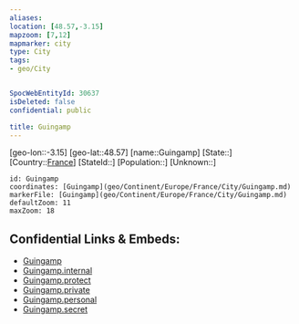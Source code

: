 ```yaml
---
aliases: 
location: [48.57,-3.15]
mapzoom: [7,12] 
mapmarker: city 
type: City
tags:
- geo/City


SpocWebEntityId: 30637
isDeleted: false
confidential: public

title: Guingamp
---
```

[geo-lon::-3.15]
[geo-lat::48.57]
[name::Guingamp]
[State::]
[Country::[France](geo/Continent/Europe/France.md)]
[StateId::]
[Population::]
[Unknown::]


```leaflet
id: Guingamp
coordinates: [Guingamp](geo/Continent/Europe/France/City/Guingamp.md)
markerFile: [Guingamp](geo/Continent/Europe/France/City/Guingamp.md)
defaultZoom: 11 
maxZoom: 18
```


## Confidential Links & Embeds: 
- [Guingamp](../../../../../../_public/geo/Continent/Europe/France/City/Guingamp.md) 
- [Guingamp.internal](../../../../../../_internal/geo/Continent/Europe/France/City/Guingamp.internal.md) 
- [Guingamp.protect](../../../../../../_protect/geo/Continent/Europe/France/City/Guingamp.protect.md) 
- [Guingamp.private](../../../../../../_private/geo/Continent/Europe/France/City/Guingamp.private.md) 
- [Guingamp.personal](../../../../../../_personal/geo/Continent/Europe/France/City/Guingamp.personal.md) 
- [Guingamp.secret](../../../../../../_secret/geo/Continent/Europe/France/City/Guingamp.secret.md) 
